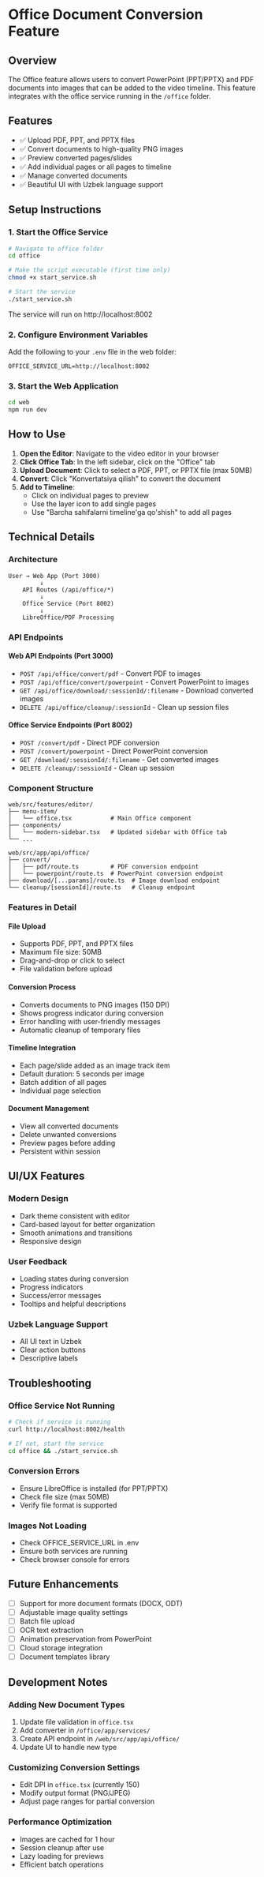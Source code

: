 # Office Document Conversion Feature

## Overview
The Office feature allows users to convert PowerPoint (PPT/PPTX) and PDF documents into images that can be added to the video timeline. This feature integrates with the office service running in the `/office` folder.

## Features
- ✅ Upload PDF, PPT, and PPTX files
- ✅ Convert documents to high-quality PNG images
- ✅ Preview converted pages/slides
- ✅ Add individual pages or all pages to timeline
- ✅ Manage converted documents
- ✅ Beautiful UI with Uzbek language support

## Setup Instructions

### 1. Start the Office Service
```bash
# Navigate to office folder
cd office

# Make the script executable (first time only)
chmod +x start_service.sh

# Start the service
./start_service.sh
```

The service will run on http://localhost:8002

### 2. Configure Environment Variables
Add the following to your `.env` file in the web folder:
```env
OFFICE_SERVICE_URL=http://localhost:8002
```

### 3. Start the Web Application
```bash
cd web
npm run dev
```

## How to Use

1. **Open the Editor**: Navigate to the video editor in your browser
2. **Click Office Tab**: In the left sidebar, click on the "Office" tab
3. **Upload Document**: Click to select a PDF, PPT, or PPTX file (max 50MB)
4. **Convert**: Click "Konvertatsiya qilish" to convert the document
5. **Add to Timeline**:
   - Click on individual pages to preview
   - Use the layer icon to add single pages
   - Use "Barcha sahifalarni timeline'ga qo'shish" to add all pages

## Technical Details

### Architecture
```
User → Web App (Port 3000)
         ↓
    API Routes (/api/office/*)
         ↓
    Office Service (Port 8002)
         ↓
    LibreOffice/PDF Processing
```

### API Endpoints

#### Web API Endpoints (Port 3000)
- `POST /api/office/convert/pdf` - Convert PDF to images
- `POST /api/office/convert/powerpoint` - Convert PowerPoint to images
- `GET /api/office/download/:sessionId/:filename` - Download converted images
- `DELETE /api/office/cleanup/:sessionId` - Clean up session files

#### Office Service Endpoints (Port 8002)
- `POST /convert/pdf` - Direct PDF conversion
- `POST /convert/powerpoint` - Direct PowerPoint conversion
- `GET /download/:sessionId/:filename` - Get converted images
- `DELETE /cleanup/:sessionId` - Clean up session

### Component Structure
```
web/src/features/editor/
├── menu-item/
│   └── office.tsx           # Main Office component
├── components/
│   └── modern-sidebar.tsx   # Updated sidebar with Office tab
└── ...

web/src/app/api/office/
├── convert/
│   ├── pdf/route.ts         # PDF conversion endpoint
│   └── powerpoint/route.ts  # PowerPoint conversion endpoint
├── download/[...params]/route.ts  # Image download endpoint
└── cleanup/[sessionId]/route.ts   # Cleanup endpoint
```

### Features in Detail

#### File Upload
- Supports PDF, PPT, and PPTX files
- Maximum file size: 50MB
- Drag-and-drop or click to select
- File validation before upload

#### Conversion Process
- Converts documents to PNG images (150 DPI)
- Shows progress indicator during conversion
- Error handling with user-friendly messages
- Automatic cleanup of temporary files

#### Timeline Integration
- Each page/slide added as an image track item
- Default duration: 5 seconds per image
- Batch addition of all pages
- Individual page selection

#### Document Management
- View all converted documents
- Delete unwanted conversions
- Preview pages before adding
- Persistent within session

## UI/UX Features

### Modern Design
- Dark theme consistent with editor
- Card-based layout for better organization
- Smooth animations and transitions
- Responsive design

### User Feedback
- Loading states during conversion
- Progress indicators
- Success/error messages
- Tooltips and helpful descriptions

### Uzbek Language Support
- All UI text in Uzbek
- Clear action buttons
- Descriptive labels

## Troubleshooting

### Office Service Not Running
```bash
# Check if service is running
curl http://localhost:8002/health

# If not, start the service
cd office && ./start_service.sh
```

### Conversion Errors
- Ensure LibreOffice is installed (for PPT/PPTX)
- Check file size (max 50MB)
- Verify file format is supported

### Images Not Loading
- Check OFFICE_SERVICE_URL in .env
- Ensure both services are running
- Check browser console for errors

## Future Enhancements
- [ ] Support for more document formats (DOCX, ODT)
- [ ] Adjustable image quality settings
- [ ] Batch file upload
- [ ] OCR text extraction
- [ ] Animation preservation from PowerPoint
- [ ] Cloud storage integration
- [ ] Document templates library

## Development Notes

### Adding New Document Types
1. Update file validation in `office.tsx`
2. Add converter in `/office/app/services/`
3. Create API endpoint in `/web/src/app/api/office/`
4. Update UI to handle new type

### Customizing Conversion Settings
- Edit DPI in `office.tsx` (currently 150)
- Modify output format (PNG/JPEG)
- Adjust page ranges for partial conversion

### Performance Optimization
- Images are cached for 1 hour
- Session cleanup after use
- Lazy loading for previews
- Efficient batch operations